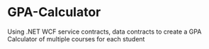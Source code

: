 # GPA-Calculator
Using .NET WCF  service contracts, data contracts to create a GPA Calculator of multiple courses for each student
